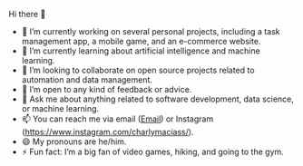 Hi there 👋
- 🔭 I’m currently working on several personal projects, including a task management app, a mobile game, and an e-commerce website.
- 🌱 I’m currently learning about artificial intelligence and machine learning.
- 👯 I’m looking to collaborate on open source projects related to automation and data management.
- 🤔 I’m open to any kind of feedback or advice.
- 💬 Ask me about anything related to software development, data science, or machine learning.
- 📫 You can reach me via email ([Email](69223137+charlymaciass@users.noreply.github.com)) or Instagram (https://www.instagram.com/charlymaciass/).
- 😄 My pronouns are he/him.
- ⚡ Fun fact: I’m a big fan of video games, hiking, and going to the gym.

